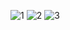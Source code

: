 ![1](https://github.com/user-attachments/assets/5871ce27-b831-4d69-b915-e06a9d35d1b0)
![2](https://github.com/user-attachments/assets/7e0f7eaa-25d4-4b13-9412-bd3013fa62d2)
![3](https://github.com/user-attachments/assets/99bb5196-7faa-4d6e-8005-86b43f7d3036)
